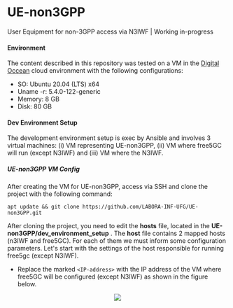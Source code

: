 # UE-non3GPP
User Equipment for non-3GPP access via N3IWF | Working in-progress

#### Environment
The content described in this repository was tested on a VM in the [Digital Occean](https://www.digitalocean.com/) cloud environment with the following configurations:
* SO: Ubuntu 20.04 (LTS) x64
* Uname -r: 5.4.0-122-generic
* Memory: 8 GB
* Disk: 80 GB

#### Dev Environment Setup
The development environment setup is exec by Ansible and involves 3 virtual machines: (i) VM representing UE-non3GPP, (ii) VM where free5GC will run (except N3IWF) and (iii) VM where the N3IWF. 

##### UE-non3GPP VM Config
After creating the VM for UE-non3GPP, access via SSH and clone the project with the following command:
```
apt update && git clone https://github.com/LABORA-INF-UFG/UE-non3GPP.git 
```

After cloning the project, you need to edit the **hosts** file, located in the __UE-non3GPP/dev_environment_setup__ . The __host__ file contains 2 mapped hosts (n3IWF and free5GC). For each of them we must inform some configuration parameters. Let's start with the settings of the host responsible for running free5gc (except N3IWF). 
* Replace the marked ```<IP-address>``` with the IP address of the VM where free5GC will be configured (except N3IWF) as shown in the figure below.
<p align="center">
    <img src="imagens/ip_free5gc_hosts.png"/> 
</p>



